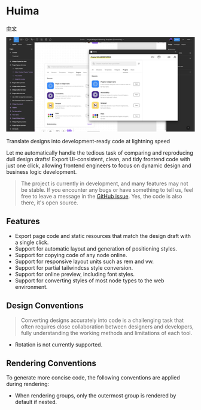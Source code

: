 # Huima

[中文](https://github.com/tolerance-go/huima/blob/main/README.zh-CN.md)

![](cover.jpg)

Translate designs into development-ready code at lightning speed

Let me automatically handle the tedious task of comparing and reproducing dull design drafts! Export UI-consistent, clean, and tidy frontend code with just one click, allowing frontend engineers to focus on dynamic design and business logic development.

> The project is currently in development, and many features may not be stable. If you encounter any bugs or have something to tell us, feel free to leave a message in the [GitHub issue](https://github.com/tolerance-go/huima/issues). Yes, the code is also there, it's open source.

## Features

-  Export page code and static resources that match the design draft with a single click.
-  Support for automatic layout and generation of positioning styles.
-  Support for copying code of any node online.
-  Support for responsive layout units such as rem and vw.
-  Support for partial tailwindcss style conversion.
-  Support for online preview, including font styles.
-  Support for converting styles of most node types to the web environment.

## Design Conventions

> Converting designs accurately into code is a challenging task that often requires close collaboration between designers and developers, fully understanding the working methods and limitations of each tool.

-  Rotation is not currently supported.

## Rendering Conventions

To generate more concise code, the following conventions are applied during rendering:

-  When rendering groups, only the outermost group is rendered by default if nested.
